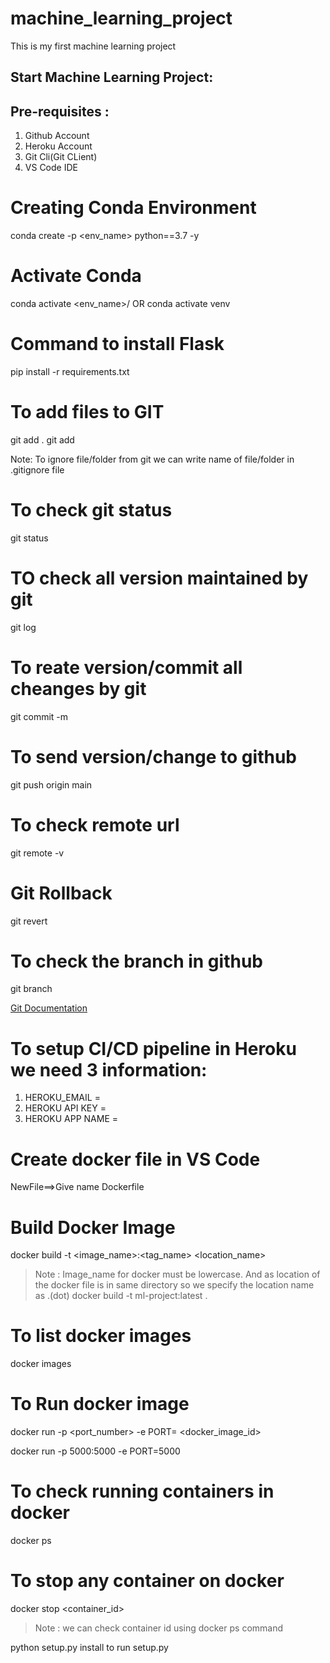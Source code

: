 # machine_learning_project
This is my first machine learning project

## Start Machine Learning Project:

## Pre-requisites :
1. Github Account
2. Heroku Account
3. Git Cli(Git CLient)
4. VS Code IDE

# Creating Conda Environment
conda create -p <env_name> python==3.7 -y
# Activate Conda
conda activate <env_name>/
            OR
conda activate venv

# Command to install Flask
pip install -r requirements.txt

# To add files to GIT
git add .
git add <filename>

Note: To ignore file/folder from  git we can write name of file/folder in .gitignore file

# To check git status
git status

# TO check all version maintained by git
git log

# To reate version/commit all cheanges by git
git commit -m <message with in double quotes>

# To send version/change to github
git push origin main

# To check remote url
git remote -v

# Git Rollback
git revert

# To check the branch in github
git branch

[Git Documentation](https://git-scm.com/docs/gittutorial)


# To setup CI/CD pipeline in Heroku we need 3 information:
1. HEROKU_EMAIL = <mailid>
2. HEROKU API KEY = <API KEY>
3. HEROKU APP NAME = <HEROKU APP NAME>

# Create docker file in VS Code
NewFile==>Give name Dockerfile

# Build Docker Image
docker build -t <image_name>:<tag_name> <location_name>

> Note : Image_name for docker must be lowercase. And as location of the docker file is in same directory so we specify the location name as .(dot)
docker build -t ml-project:latest .

# To list docker images
docker images

# To Run docker image
docker run -p <port_number> -e PORT=<environment variable_portnumber> <docker_image_id>

docker run -p 5000:5000 -e PORT=5000 <docker image id which you build>

# To check running containers in docker
docker ps

# To stop any container on docker
docker stop <container_id>

>Note : we can check container id using docker ps command

python setup.py install to run setup.py